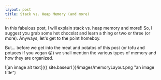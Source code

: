 ```yaml
---
layout: post
title: Stack vs. Heap Memory (and more)
---
```


In this fabulous post, I will explain stack vs. heap memory and more!! So, I suggest you grab some hot chocolat and learn a thing or two or three (or more). Anyways, let's get to the point homeboy.

But... before we get into the meat and potatos of this post (or tofu and potaoes if you vegan :stuck_out_tongue_winking_eye:) we shall mention the various types of memory and how they are organized. 

![an image alt text]({{ site.baseurl }}/images/memoryLayout.png "an image title")
